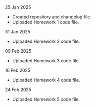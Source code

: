 25 Jan 2025 
- Created repository and changelog file.
- Uploaded Homework 1 code file.

31 Jan 2025
- Uploaded Homework 2 code file.

09 Feb 2025
- Uploaded Homework 3 code file.

16 Feb 2025
- Uploaded Homework 4 code file.

24 Feb 2025
- Uploaded Homework 5 code file.
